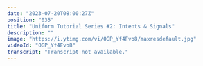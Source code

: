 ```yaml
---
date: "2023-07-20T08:00:27Z"
position: "035"
title: "Uniform Tutorial Series #2: Intents & Signals"
description: ""
image: "https://i.ytimg.com/vi/0GP_Yf4Fvo8/maxresdefault.jpg"
videoId: "0GP_Yf4Fvo8"
transcript: "Transcript not available."
---
```


